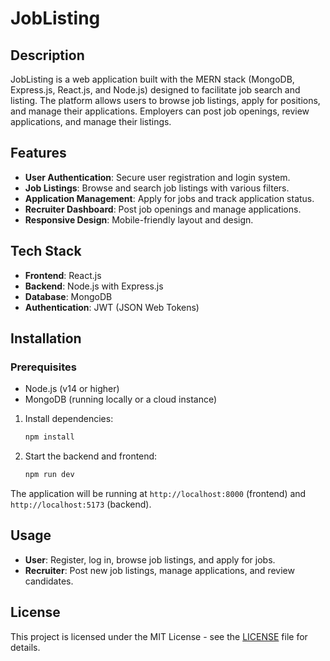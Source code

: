 # JobListing

## Description

JobListing is a web application built with the MERN stack (MongoDB, Express.js, React.js, and Node.js) designed to facilitate job search and listing. The platform allows users to browse job listings, apply for positions, and manage their applications. Employers can post job openings, review applications, and manage their listings.

## Features

- **User Authentication**: Secure user registration and login system.
- **Job Listings**: Browse and search job listings with various filters.
- **Application Management**: Apply for jobs and track application status.
- **Recruiter Dashboard**: Post job openings and manage applications.
- **Responsive Design**: Mobile-friendly layout and design.

## Tech Stack

- **Frontend**: React.js
- **Backend**: Node.js with Express.js
- **Database**: MongoDB
- **Authentication**: JWT (JSON Web Tokens)

## Installation

### Prerequisites

- Node.js (v14 or higher)
- MongoDB (running locally or a cloud instance)


1. Install dependencies:

   ```bash
   npm install
   ```

2. Start the backend and frontend:

   ```bash
   npm run dev
   ```

The application will be running at `http://localhost:8000` (frontend) and `http://localhost:5173` (backend).

## Usage

- **User**: Register, log in, browse job listings, and apply for jobs.
- **Recruiter**: Post new job listings, manage applications, and review candidates.

## License

This project is licensed under the MIT License - see the [LICENSE](LICENSE) file for details.
